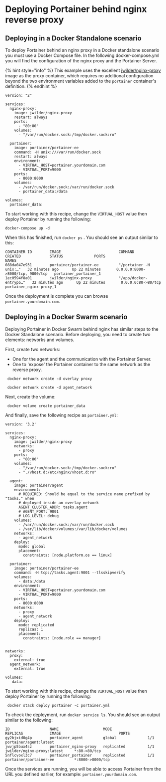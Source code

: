 # Deploying Portainer behind nginx reverse proxy

## Deploying in a Docker Standalone scenario

To deploy Portainer behind an nginx proxy in a Docker standalone scenario you must use a Docker Compose file. In the following docker-compose.yml you will find the configuration of the nginx proxy and the Portainer Server.

{% hint style="info" %}
This example uses the excellent [jwilder/nginx-proxy](https://hub.docker.com/r/jwilder/nginx-proxy) image as the proxy container, which requires no additional configuration beyond the two environment variables added to the `portainer` container's definition.
{% endhint %}

```text
version: "2"

services:
  nginx-proxy:
    image: jwilder/nginx-proxy
    restart: always
    ports:
      - "80:80"
    volumes:
      - "/var/run/docker.sock:/tmp/docker.sock:ro"

  portainer:
    image: portainer/portainer-ee
    command: -H unix:///var/run/docker.sock
    restart: always
    environment:
      - VIRTUAL_HOST=portainer.yourdomain.com
      - VIRTUAL_PORT=9000
    ports:
      - 8000:8000
    volumes:
      - /var/run/docker.sock:/var/run/docker.sock
      - portainer_data:/data

volumes:
  portainer_data:
```

To start working with this recipe, change the `VIRTUAL_HOST` value then deploy Portainer by running the following:

```text
docker-compose up -d
```

When this has finished, run `docker ps` . You should  see an output similar to this:

```text
CONTAINER ID        IMAGE                          COMMAND                  CREATED             STATUS              PORTS                              NAMES
088da047e931        portainer/portainer-ee         "/portainer -H unix:…"   32 minutes ago      Up 22 minutes       0.0.0.0:8000->8000/tcp, 9000/tcp   portainer_portainer_1
1ec0594f8a01        jwilder/nginx-proxy            "/app/docker-entrypo…"   32 minutes ago      Up 22 minutes       0.0.0.0:80->80/tcp                 portainer_nginx-proxy_1
```

Once the deployment is complete you can browse `portainer.yourdomain.com`.

## Deploying in a Docker Swarm scenario

Deploying Portainer in Docker Swarm behind nginx has similar steps to the Docker Standalone scenario. Before deploying, you need to create two elements: networks and volumes.

First, create two networks:

* One for the agent and the communication with the Portainer Server.
* One to 'expose' the Portainer container to the same network as the reverse proxy.

```text
 docker network create -d overlay proxy
```

```text
 docker network create -d agent_network
```

Next, create the volume:

```text
 docker volume create portainer_data
```

And finally, save the following recipe as `portainer.yml`:

```text
version: '3.2'

services:
  nginx-proxy:
    image: jwilder/nginx-proxy
    networks:
      - proxy
    ports:
      - "80:80"
    volumes:
      - "/var/run/docker.sock:/tmp/docker.sock:ro"
      - "./vhost.d:/etc/nginx/vhost.d:ro"

  agent:
    image: portainer/agent
    environment:
      # REQUIRED: Should be equal to the service name prefixed by "tasks." when
      # deployed inside an overlay network
      AGENT_CLUSTER_ADDR: tasks.agent
      # AGENT_PORT: 9001
      # LOG_LEVEL: debug
    volumes:
      - /var/run/docker.sock:/var/run/docker.sock
      - /var/lib/docker/volumes:/var/lib/docker/volumes
    networks:
      - agent_network
    deploy:
      mode: global
      placement:
        constraints: [node.platform.os == linux]

  portainer:
    image: portainer/portainer-ee
    command: -H tcp://tasks.agent:9001 --tlsskipverify
    volumes:
      - data:/data
    environment:
      - VIRTUAL_HOST=portainer.yourdomain.com
      - VIRTUAL_PORT=9000
    ports:
      - 8000:8000
    networks:
      - proxy
      - agent_network
    deploy:
      mode: replicated
      replicas: 1
      placement:
        constraints: [node.role == manager]


networks:
  proxy:
    external: true
  agent_network:
    external: true

volumes:
   data:
```

To start working with this recipe, change the `VIRTUAL_HOST` value then deploy Portainer by running the following:

```text
 docker stack deploy portainer -c portainer.yml
```

To check the deployment, run `docker service ls`. You should see an output similar to the following:

```text
ID                  NAME                    MODE                REPLICAS            IMAGE                          PORTS
gy2bjxid0g4p        portainer_agent         global              1/1                 portainer/agent:latest
jwvjp5bux4sz        portainer_nginx-proxy   replicated          1/1                 jwilder/nginx-proxy:latest     *:80->80/tcp
5nflcvoxl3c7        portainer_portainer     replicated          1/1                 portainer/portainer-ee         *:8000->8000/tcp
```

Once the services are running, you will be able to access Portainer from the URL you defined earlier, for example: `portainer.yourdomain.com`.

